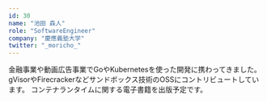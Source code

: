 ```yaml
---
id: 30
name: "池田 森人"
role: "SoftwareEngineer"
company: "慶應義塾大学"
twitter: "_moricho_"
---
```


金融事業や動画広告事業でGoやKubernetesを使った開発に携わってきました。 gVisorやFirecrackerなどサンドボックス技術のOSSにコントリビュートしています。 コンテナランタイムに関する電子書籍を出版予定です。
